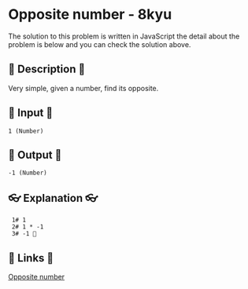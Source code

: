 # Opposite number - 8kyu

The solution to this problem is written in JavaScript the detail about the problem is below and you can check the solution above.

## 💬 Description 💬

Very simple, given a number, find its opposite.

## 🥚 Input 🥚

```
1 (Number)
```

## 🐣 Output 🐣

```
-1 (Number)
```

## 👓 Explanation 👓

```
 1# 1
 2# 1 * -1
 3# -1 🎉
```

## 🔗 Links 🔗

[Opposite number](https://www.codewars.com/kata/56dec885c54a926dcd001095)
